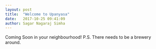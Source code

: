 ```yaml
---
layout: post
title:  "Welcome to Upanyasa"
date:   2017-10-25 09:41:09
author: Sagar Nagaraj Simha
---
```

<!-- You’ll find this post in your `_posts` directory. Go ahead and edit it and re-build the site to see your changes. You can rebuild the site in many different ways, but the most common way is to run `jekyll serve`, which launches a web server and auto-regenerates your site when a file is updated.

To add new posts, simply add a file in the `_posts` directory that follows the convention `YYYY-MM-DD-name-of-post.ext` and includes the necessary front matter. Take a look at the source for this post to get an idea about how it works.

Jekyll also offers powerful support for code snippets:

{% highlight ruby %}
def print_hi(name)
  puts "Hi, #{name}"
end
print_hi('Tom')
#=> prints 'Hi, Tom' to STDOUT.
{% endhighlight %}

Check out the [Jekyll docs][jekyll] for more info on how to get the most out of Jekyll. File all bugs/feature requests at [Jekyll’s GitHub repo][jekyll-gh]. If you have questions, you can ask them on [Jekyll’s dedicated Help repository][jekyll-help].

[jekyll]:      http://jekyllrb.com
[jekyll-gh]:   https://github.com/jekyll/jekyll
[jekyll-help]: https://github.com/jekyll/jekyll-help -->

Coming Soon in your neighbourhood! P.S. There needs to be a brewery around.

<!-- They say that all great things begin with an idea. In our case, the idea was Upanyasa. It has been a few months since we first conceived Upanyasa and since then, we have been toiling hard to make it a reality. This was soon a reality when we had first Upanyasa events at Ramaiah Institute of Technology, an engineering school on 24th of October and PES University on 25th of October, 2017. 

Organizing Upanyasa at these universities was the perfect way to start our journey. Our audience was from different departments like computer science, electronics, communications, architecture and others. But, all shared interests with the themes that we were discussing. In both these events, we talked about our experiences in Human-Animal Conflict. We demonstrated the way we have used technology in wildlife setting. 

Here are some of the glimpses from our events - 

![](/img/IMG_20171024_162122756.jpg)
![](/img/IMG_20171025_161400600.jpg)

In conclusion, the event was greatly received by the participants. We are all excited and geared up for our next Upanyasa at University of Twente. 
 -->
